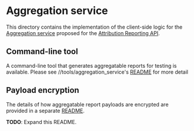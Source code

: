 # Aggregation service

This directory contains the implementation of the client-side logic for the [Aggregation service](https://github.com/WICG/attribution-reporting-api/blob/main/AGGREGATE.md#data-processing-through-a-secure-aggregation-service) proposed for the [Attribution Reporting API](https://github.com/WICG/attribution-reporting-api).

## Command-line tool
A command-line tool that generates aggregatable reports for testing is available. Please see //tools/aggregation_service's [README](../../../tools/aggregation_service/README.md) for more detail

## Payload encryption

The details of how aggregatable report payloads are encrypted are provided in a
separate [README](./payload_encryption.md).

**TODO**: Expand this README.
